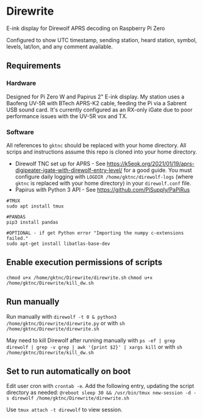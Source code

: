 # Direwrite
E-ink display for Direwolf APRS decoding on Raspberry Pi Zero

Configured to show UTC timestamp, sending station, heard station, symbol, levels, lat/lon, and any comment available. 

## Requirements
### Hardware
Designed for Pi Zero W and Papirus 2" E-ink display. My station uses a Baofeng UV-5R with BTech APRS-K2 cable, feeding the Pi via a Sabrent USB sound card. It's currently configured as an RX-only iGate due to poor performance issues with the UV-5R vox and TX.

### Software
All references to `gktnc` should be replaced with your home directory. All scrips and instructions assume this repo is cloned into your home directory. 

* Direwolf TNC set up for APRS - See https://k5eok.org/2021/01/19/aprs-digipeater-igate-with-direwolf-entry-level/ for a good guide. You must configure daily logging with `LOGDIR /home/gktnc/direwolf-logs` (where `gktnc` is replaced with your home directory) in your `direwolf.conf` file.
* Papirus with Python 3 API - See https://github.com/PiSupply/PaPiRus

```
#TMUX
sudo apt install tmux

#PANDAS
pip3 install pandas

#OPTIONAL - if get Python error "Importing the numpy c-extensions failed."
sudo apt-get install libatlas-base-dev
```
## Enable execution permissions of scripts
`chmod u+x /home/gktnc/Direwrite/direwrite.sh`
`chmod u+x /home/gktnc/Direwrite/kill_dw.sh`

## Run manually
Run manually with `direwolf -t 0 & python3 /home/gktnc/Direwrite/direwrite.py` or with `sh /home/gktnc/Direwrite/direwrite.sh`

May need to kill Direwolf after running manually with `ps -ef | grep direwolf | grep -v grep | awk '{print $2}' | xargs kill` or with `sh /home/gktnc/Direwrite/kill_dw.sh`

## Set to run automatically on boot
Edit user cron with `crontab -e`.
Add the following entry, updating the script directory as needed:
`@reboot sleep 30 && /usr/bin/tmux new-session -d -s direwolf /home/gktnc/Direwrite/direwrite.sh`

Use `tmux attach -t direwolf` to view session.
